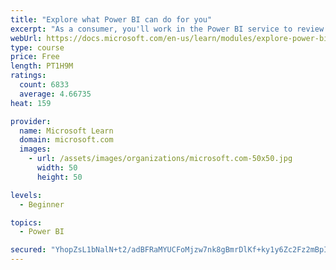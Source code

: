 ```yaml
---
title: "Explore what Power BI can do for you"
excerpt: "As a consumer, you'll work in the Power BI service to review and interact with content that has been shared with you. This module provides the foundational information that you need to work effectively in the Power BI service."
webUrl: https://docs.microsoft.com/en-us/learn/modules/explore-power-bi-service/
type: course
price: Free
length: PT1H9M
ratings:
  count: 6833
  average: 4.66735
heat: 159

provider:
  name: Microsoft Learn
  domain: microsoft.com
  images:
    - url: /assets/images/organizations/microsoft.com-50x50.jpg
      width: 50
      height: 50

levels:
  - Beginner

topics:
  - Power BI

secured: "YhopZsL1bNalN+t2/adBFRaMYUCFoMjzw7nk8gBmrDlKf+ky1y6Zc2Fz2mBpIutUrV1bmYW4L9krmKsn0IPQQjNFd1ZrpfdCuesTQWBb4WMzHVKA9bIpXsJiFsaKuEhCJ5brQzqB0hR7HxS+JoqB1ia/8/WPzhQtyZVtnf25d1T9fjn4dOGe7+g3jI5W3+0LYKdOBWppG2qp/qdawDF+nopEGYze4+vwvySyJkHcxJDep+TySLzz7fQH0xXFbegnv2BgBkt+71LGRiYE+EeWDQpfn7moN7nkavi8zkcqZiB+uOn/PzZamGJVH3WeOkwDHlSbHSouiRxd1D1ZMBnseeA/zViRwuLBCaA4JPigV5QeIFCQf6jasPdqN5OXH+qe1IKQxdGaDoVI8tnAJsQ6OA==;SEmBiPjsnbyWoSANgvC5aA=="
---
```


